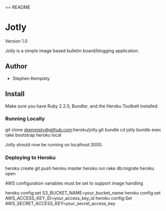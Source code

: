 == README

# Jotly

Version 1.0

Jotly is a simple image based bulletin board/blogging application.

## Author

* Stephen Kempisty

## Install

Make sure you have Ruby 2.2.0, Bundler, and the Heroku Toolbelt installed.

### Running Locally

  git clone skempisty@github.com:heroku/jotly.git
  bundle
  cd jotly
  bundle exec rake bootstrap
  heroku local

Jotly should now be running on localhost:3000.

### Deploying to Heroku

  heroku create
  git push heroku master
  heroku run rake db:migrate
  heroku open

AWS configuration variables must be set to support image handling

  heroku config:set S3_BUCKET_NAME=your_bucket_name
  heroku config:set AWS_ACCESS_KEY_ID=your_access_key_id
  heroku config:Set AWS_SECRET_ACCESS_KEY=your_secret_access_key

